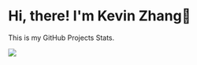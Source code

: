 

# Hi, there! I'm Kevin Zhang👋

This is my GitHub Projects Stats.

![](https://github-readme-stats.vercel.app/api?username=zjcdreamer)

